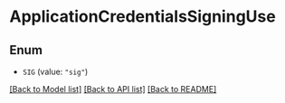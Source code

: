 # ApplicationCredentialsSigningUse

## Enum


* `SIG` (value: `"sig"`)


[[Back to Model list]](../README.md#documentation-for-models) [[Back to API list]](../README.md#documentation-for-api-endpoints) [[Back to README]](../README.md)



